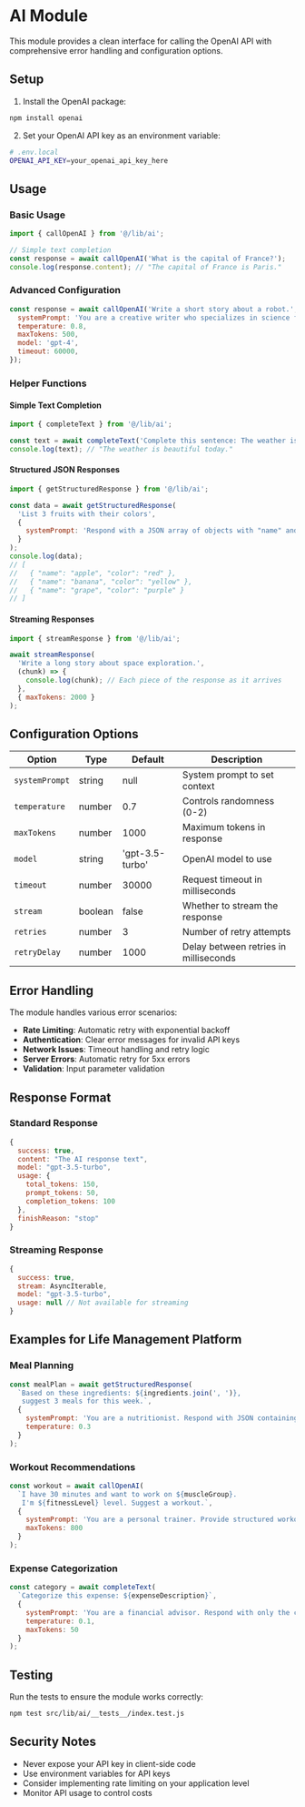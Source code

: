 # AI Module

This module provides a clean interface for calling the OpenAI API with comprehensive error handling and configuration options.

## Setup

1. Install the OpenAI package:
```bash
npm install openai
```

2. Set your OpenAI API key as an environment variable:
```bash
# .env.local
OPENAI_API_KEY=your_openai_api_key_here
```

## Usage

### Basic Usage

```javascript
import { callOpenAI } from '@/lib/ai';

// Simple text completion
const response = await callOpenAI('What is the capital of France?');
console.log(response.content); // "The capital of France is Paris."
```

### Advanced Configuration

```javascript
const response = await callOpenAI('Write a short story about a robot.', {
  systemPrompt: 'You are a creative writer who specializes in science fiction.',
  temperature: 0.8,
  maxTokens: 500,
  model: 'gpt-4',
  timeout: 60000,
});
```

### Helper Functions

#### Simple Text Completion
```javascript
import { completeText } from '@/lib/ai';

const text = await completeText('Complete this sentence: The weather is...');
console.log(text); // "The weather is beautiful today."
```

#### Structured JSON Responses
```javascript
import { getStructuredResponse } from '@/lib/ai';

const data = await getStructuredResponse(
  'List 3 fruits with their colors',
  {
    systemPrompt: 'Respond with a JSON array of objects with "name" and "color" properties.'
  }
);
console.log(data);
// [
//   { "name": "apple", "color": "red" },
//   { "name": "banana", "color": "yellow" },
//   { "name": "grape", "color": "purple" }
// ]
```

#### Streaming Responses
```javascript
import { streamResponse } from '@/lib/ai';

await streamResponse(
  'Write a long story about space exploration.',
  (chunk) => {
    console.log(chunk); // Each piece of the response as it arrives
  },
  { maxTokens: 2000 }
);
```

## Configuration Options

| Option | Type | Default | Description |
|--------|------|---------|-------------|
| `systemPrompt` | string | null | System prompt to set context |
| `temperature` | number | 0.7 | Controls randomness (0-2) |
| `maxTokens` | number | 1000 | Maximum tokens in response |
| `model` | string | 'gpt-3.5-turbo' | OpenAI model to use |
| `timeout` | number | 30000 | Request timeout in milliseconds |
| `stream` | boolean | false | Whether to stream the response |
| `retries` | number | 3 | Number of retry attempts |
| `retryDelay` | number | 1000 | Delay between retries in milliseconds |

## Error Handling

The module handles various error scenarios:

- **Rate Limiting**: Automatic retry with exponential backoff
- **Authentication**: Clear error messages for invalid API keys
- **Network Issues**: Timeout handling and retry logic
- **Server Errors**: Automatic retry for 5xx errors
- **Validation**: Input parameter validation

## Response Format

### Standard Response
```javascript
{
  success: true,
  content: "The AI response text",
  model: "gpt-3.5-turbo",
  usage: {
    total_tokens: 150,
    prompt_tokens: 50,
    completion_tokens: 100
  },
  finishReason: "stop"
}
```

### Streaming Response
```javascript
{
  success: true,
  stream: AsyncIterable,
  model: "gpt-3.5-turbo",
  usage: null // Not available for streaming
}
```

## Examples for Life Management Platform

### Meal Planning
```javascript
const mealPlan = await getStructuredResponse(
  `Based on these ingredients: ${ingredients.join(', ')}, 
   suggest 3 meals for this week.`,
  {
    systemPrompt: 'You are a nutritionist. Respond with JSON containing meal suggestions with name, ingredients, and instructions.',
    temperature: 0.3
  }
);
```

### Workout Recommendations
```javascript
const workout = await callOpenAI(
  `I have 30 minutes and want to work on ${muscleGroup}. 
   I'm ${fitnessLevel} level. Suggest a workout.`,
  {
    systemPrompt: 'You are a personal trainer. Provide structured workout recommendations.',
    maxTokens: 800
  }
);
```

### Expense Categorization
```javascript
const category = await completeText(
  `Categorize this expense: ${expenseDescription}`,
  {
    systemPrompt: 'You are a financial advisor. Respond with only the category name.',
    temperature: 0.1,
    maxTokens: 50
  }
);
```

## Testing

Run the tests to ensure the module works correctly:

```bash
npm test src/lib/ai/__tests__/index.test.js
```

## Security Notes

- Never expose your API key in client-side code
- Use environment variables for API keys
- Consider implementing rate limiting on your application level
- Monitor API usage to control costs 